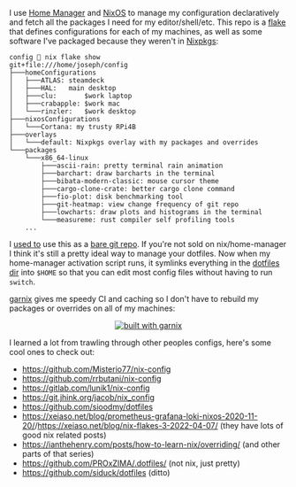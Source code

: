 I use [Home Manager](https://nixos.wiki/wiki/Home_Manager) and [NixOS](https://nixos.org) to manage my configuration declaratively and fetch all the packages I need for my editor/shell/etc. This repo is a [flake](https://nixos.wiki/wiki/Flakes) that defines configurations for each of my machines, as well as some software I've packaged because they weren't in [Nixpkgs](https://search.nixos.org/packages):

```
config 🍍 nix flake show
git+file:///home/joseph/config
├───homeConfigurations
│   ├───ATLAS: steamdeck
│   ├───HAL:   main desktop
│   ├───clu:       $work laptop
│   ├───crabapple: $work mac
│   └───rinzler:   $work desktop
├───nixosConfigurations
│   └───Cortana: my trusty RPi4B
├───overlays
│   └───default: Nixpkgs overlay with my packages and overrides
└───packages
    └───x86_64-linux
        ├───ascii-rain: pretty terminal rain animation
        ├───barchart: draw barcharts in the terminal
        ├───bibata-modern-classic: mouse cursor theme
        ├───cargo-clone-crate: better cargo clone command
        ├───fio-plot: disk benchmarking tool
        ├───git-heatmap: view change frequency of git repo
        ├───lowcharts: draw plots and histograms in the terminal
        └───measureme: rust compiler self profiling tools
    ...
```

I [used to](https://github.com/P1n3appl3/config/tree/cd6d498014) use this as a [bare git repo](https://www.atlassian.com/git/tutorials/dotfiles). If you're not sold on nix/home-manager I think it's still a pretty ideal way to manage your dotfiles. Now when my home-manager activation script runs, it symlinks everything in the [dotfiles dir](dotfiles) into `$HOME` so that you can edit most config files without having to run `switch`.

[garnix](https://garnix.io) gives me speedy CI and caching so I don't have to rebuild my packages or overrides on all of my machines:

<div align="center"><a href="https://garnix.io"><img alt="built with garnix" src="https://img.shields.io/endpoint.svg?url=https%3A%2F%2Fgarnix.io%2Fapi%2Fbadges%2FP1n3appl3%2Fconfig"></a></div>

I learned a lot from trawling through other peoples configs, here's some cool ones to check out:

- <https://github.com/Misterio77/nix-config>
- <https://github.com/rrbutani/nix-config>
- <https://gitlab.com/lunik1/nix-config>
- <https://git.jhink.org/jacob/nix_config>
- <https://github.com/sioodmy/dotfiles>
- <https://xeiaso.net/blog/prometheus-grafana-loki-nixos-2020-11-20/>/<https://xeiaso.net/blog/nix-flakes-3-2022-04-07/> (they have lots of good nix related posts)
- <https://ianthehenry.com/posts/how-to-learn-nix/overriding/> (and other parts of that series)
- <https://github.com/PROxZIMA/.dotfiles/> (not nix, just pretty)
- <https://github.com/siduck/dotfiles> (ditto)
